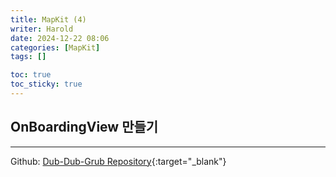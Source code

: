 ```yaml
---
title: MapKit (4)
writer: Harold
date: 2024-12-22 08:06
categories: [MapKit]
tags: []

toc: true
toc_sticky: true
---
```


## OnBoardingView 만들기



---


Github: [Dub-Dub-Grub Repository](https://github.com/Haroldfromk/Dub-Dub-Grub){:target="_blank"}